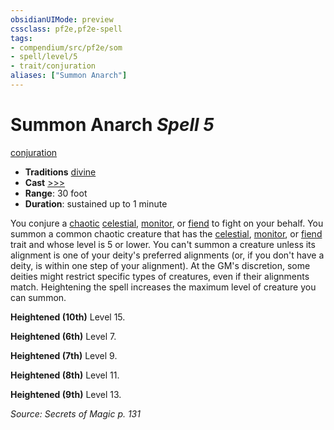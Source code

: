 ```yaml
---
obsidianUIMode: preview
cssclass: pf2e,pf2e-spell
tags:
- compendium/src/pf2e/som
- spell/level/5
- trait/conjuration
aliases: ["Summon Anarch"]
---
```

# Summon Anarch *Spell 5*   
[conjuration](conjuration.md "Conjuration School Trait")  

- **Traditions** [divine](divine.md "Divine Tradition Trait")
- **Cast** [>>>](chapter-9-playing-the-game.md#Actions "Three-Action") 
- **Range**: 30 foot
- **Duration**: sustained up to 1 minute

You conjure a [chaotic](chaotic.md "Chaotic Alignment Trait") [celestial](celestial.md "Celestial Creature Type Trait"), [monitor](monitor.md "Monitor Creature Type Trait"), or [fiend](fiend.md "Fiend Creature Type Trait") to fight on your behalf. You summon a common chaotic creature that has the [celestial](celestial.md "Celestial Creature Type Trait"), [monitor](monitor.md "Monitor Creature Type Trait"), or [fiend](fiend.md "Fiend Creature Type Trait") trait and whose level is 5 or lower. You can't summon a creature unless its alignment is one of your deity's preferred alignments (or, if you don't have a deity, is within one step of your alignment). At the GM's discretion, some deities might restrict specific types of creatures, even if their alignments match. Heightening the spell increases the maximum level of creature you can summon.

**Heightened (10th)** Level 15.

**Heightened (6th)** Level 7.

**Heightened (7th)** Level 9.

**Heightened (8th)** Level 11.

**Heightened (9th)** Level 13.

*Source: Secrets of Magic p. 131*